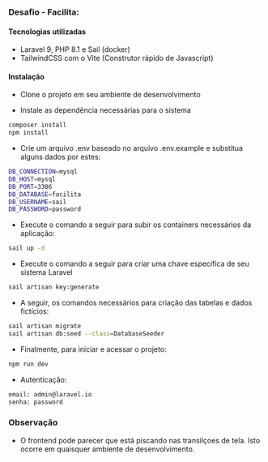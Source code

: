 ### Desafio - Facilita:

#### Tecnologias utilizadas

-   Laravel 9, PHP 8.1 e Sail (docker)
-   TailwindCSS com o Vite (Construtor rápido de Javascript)

#### Instalação

-   Clone o projeto em seu ambiente de desenvolvimento

-   Instale as dependência necessárias para o sistema

```bash
composer install
npm install
```

-   Crie um arquivo .env baseado no arquivo .env.example e substitua alguns dados por estes:

```bash
DB_CONNECTION=mysql
DB_HOST=mysql
DB_PORT=3306
DB_DATABASE=facilita
DB_USERNAME=sail
DB_PASSWORD=password
```

- Execute o comando a seguir para subir os containers necessários da aplicação:

```bash
sail up -d
```

-   Execute o comando a seguir para criar uma chave específica de seu sistema Laravel

```bash
sail artisan key:generate
```

- A seguir, os comandos necessários para criação das tabelas e dados fictícios:

```bash
sail artisan migrate
sail artisan db:seed --class=DatabaseSeeder
```

- Finalmente, para iniciar e acessar o projeto:

```bash
npm run dev
```

- Autenticação:
```bash
email: admin@laravel.io
senha: password
```

### Observação

- O frontend pode parecer que está piscando nas transilçoes de tela. Isto ocorre em quaisquer ambiente de desenvolvimento.
